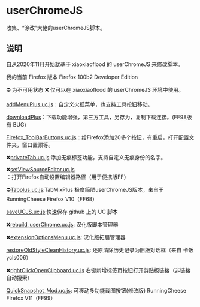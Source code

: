 # userChromeJS

收集、“涂改”大佬的userChromeJS脚本。

## 说明
自从2020年11月开始就基于 xiaoxiaoflood 的 userChromeJS 来修改脚本。

我的当前 Firefox 版本 Firefox 100b2 Developer Edition

⛔ 为不可用状态 ❌ 仅可以在 xiaoxiaoflood 的 userChromeJS 环境中使用。

[addMenuPlus.uc.js](addMenuPlus/addMenuPlus.uc.js)：自定义火狐菜单，也支持工具按钮移动。

[downloadPlus](downloadPlus/)：下载功能增强，第三方工具，另存为，复制下载连接。(FF98版有 BUG)

[Firefox_ToolBarButtons.uc.js](Firefox_ToolBarButtons.uc.js)：给Firefox添加20多个按钮，有重启，打开配置文件夹，窗口置顶等。

❌[privateTab.uc.js](privateTab.uc.js):添加无痕标签功能，支持自定义无痕身份的名字。

❌[setViewSourceEditor.uc.js](setViewSourceEditor.uc.js)：打开Firefox自动设置编辑器路径（用于便携版FF）

⛔[Tabplus.uc.js](Tabplus/Tabplus.uc.js):TabMixPlus 极度简陋userChromeJS版本，来自于RunningCheese Firefox V10（FF68）

[saveUCJS.uc.js](saveUCJS.uc.js):快速保存 github 上的 UC 脚本

❌[rebuild_userChrome.uc.js](rebuild_userChrome.uc.js): 汉化版脚本管理器

❌[extensionOptionsMenu.uc.js](extensionOptionsMenu.uc.js): 汉化版拓展管理器

[restoreOldStyleCleanHistory.uc.js](restoreOldStyleCleanHistory.uc.js): 还原清除历史记录为旧版对话框（来自 卡饭 ycls006）

❌[rightClickOpenClipboard.uc.js](rightClickOpenClipboard.uc.js) 右键新增标签页按钮打开剪贴板链接（非链接自动搜索）

[QuickSnapshot_Mod.uc.js](QuickSnapshot_Mod.uc.js): 可移动多功能截图按钮(修改版) RunningCheese Firefox V11（FF99）